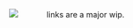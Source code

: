 ㅤㅤㅤㅤㅤㅤㅤㅤㅤㅤㅤ![](https://komarev.com/ghpvc/?username=solarsins&color=000000&style=plastic&label=༉‧₊˚)ㅤㅤㅤㅤlinks are a major wip.

<p align="center">
  <img src=""/>
</p>
